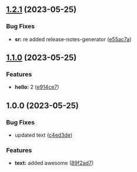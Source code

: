 ## [1.2.1](https://github.com/Luviz/semantic-release-test/compare/v1.2.0...v1.2.1) (2023-05-25)

### Bug Fixes

- **sr:** re added release-notes-generator ([e55ac7a](https://github.com/Luviz/semantic-release-test/commit/e55ac7a7f406176186cbfa0d210d58add9d0cf72))

## [1.1.0](https://github.com/Luviz/semantic-release-test/compare/v1.0.0...v1.1.0) (2023-05-25)

### Features

* **hello:** 2 ([e914ce7](https://github.com/Luviz/semantic-release-test/commit/e914ce717c0e5dd9e6ef5063f0652d8a7a0f15b6))

## 1.0.0 (2023-05-25)

### Bug Fixes

* updated text ([c4ed3de](https://github.com/Luviz/semantic-release-test/commit/c4ed3dee1a50cf7a5189284f193a080b99f04ec6))

### Features

* **text:** added awesome ([89f2ad7](https://github.com/Luviz/semantic-release-test/commit/89f2ad7b57b991fdb785a662ce5da72ecd6910c4))
